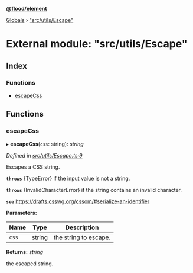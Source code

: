 **[@flood/element](../README.md)**

[Globals](../globals.md) › ["src/utils/Escape"](_src_utils_escape_.md)

# External module: "src/utils/Escape"

## Index

### Functions

* [escapeCss](_src_utils_escape_.md#escapecss)

## Functions

###  escapeCss

▸ **escapeCss**(`css`: string): *string*

*Defined in [src/utils/Escape.ts:9](https://github.com/flood-io/element/blob/d9c12d9/packages/element/src/utils/Escape.ts#L9)*

Escapes a CSS string.

**`throws`** {TypeError} if the input value is not a string.

**`throws`** {InvalidCharacterError} if the string contains an invalid character.

**`see`** https://drafts.csswg.org/cssom/#serialize-an-identifier

**Parameters:**

Name | Type | Description |
------ | ------ | ------ |
`css` | string | the string to escape. |

**Returns:** *string*

the escaped string.